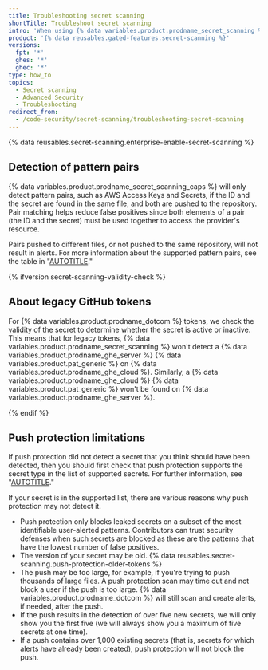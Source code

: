 ```yaml
---
title: Troubleshooting secret scanning
shortTitle: Troubleshoot secret scanning
intro: 'When using {% data variables.product.prodname_secret_scanning %} to detect secrets in your repository, or secrets about to be committed into your repository, you may need to troubleshoot unexpected issues.'
product: '{% data reusables.gated-features.secret-scanning %}'
versions:
  fpt: '*'
  ghes: '*'
  ghec: '*'
type: how_to
topics:
  - Secret scanning
  - Advanced Security
  - Troubleshooting
redirect_from:
  - /code-security/secret-scanning/troubleshooting-secret-scanning
---
```


{% data reusables.secret-scanning.enterprise-enable-secret-scanning %}

## Detection of pattern pairs

{% data variables.product.prodname_secret_scanning_caps %} will only detect pattern pairs, such as AWS Access Keys and Secrets, if the ID and the secret are found in the same file, and both are pushed to the repository. Pair matching helps reduce false positives since both elements of a pair (the ID and the secret) must be used together to access the provider's resource.

Pairs pushed to different files, or not pushed to the same repository, will not result in alerts. For more information about the supported pattern pairs, see the table in "[AUTOTITLE](/code-security/secret-scanning/secret-scanning-patterns)."

{% ifversion secret-scanning-validity-check %}

## About legacy GitHub tokens

For {% data variables.product.prodname_dotcom %} tokens, we check the validity of the secret to determine whether the secret is active or inactive. This means that for legacy tokens, {% data variables.product.prodname_secret_scanning %} won't detect a {% data variables.product.prodname_ghe_server %} {% data variables.product.pat_generic %} on {% data variables.product.prodname_ghe_cloud %}. Similarly, a {% data variables.product.prodname_ghe_cloud %} {% data variables.product.pat_generic %} won't be found on {% data variables.product.prodname_ghe_server %}.

{% endif %}

## Push protection limitations

If push protection did not detect a secret that you think should have been detected, then you should first check that push protection supports the secret type in the list of supported secrets. For further information, see "[AUTOTITLE](/code-security/secret-scanning/secret-scanning-patterns#supported-secrets)."

If your secret is in the supported list, there are various reasons why push protection may not detect it.

* Push protection only blocks leaked secrets on a subset of the most identifiable user-alerted patterns. Contributors can trust security defenses when such secrets are blocked as these are the patterns that have the lowest number of false positives.
* The version of your secret may be old. {% data reusables.secret-scanning.push-protection-older-tokens %}
* The push may be too large, for example, if you're trying to push thousands of large files. A push protection scan may time out and not block a user if the push is too large. {% data variables.product.prodname_dotcom %} will still scan and create alerts, if needed, after the push.
* If the push results in the detection of over five new secrets, we will only show you the first five (we will always show you a maximum of five secrets at one time).
* If a push contains over 1,000 existing secrets (that is, secrets for which alerts have already been created), push protection will not block the push.
